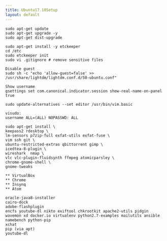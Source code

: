 ```yaml
---
title: Ubuntu17.10Setup
layout: default
---
```



    sudo apt-get update
    sudo apt-get upgrade -y
    sudo apt-get dist-upgrade

    sudo apt-get install -y etckeeper
    cd /etc
    sudo etckeeper init
    sudo vi .gitignore # remove sensitive files

    Disable guest
    sudo sh -c "echo 'allow-guest=false' >> /usr/share/lightdm/lightdm.conf.d/50-ubuntu.conf"

    Show username
    gsettings set com.canonical.indicator.session show-real-name-on-panel true

    sudo update-alternatives --set editor /usr/bin/vim.basic

    visudo:
    username ALL=(ALL) NOPASSWD: ALL

    sudo apt-get install \
    keepass2 rdesktop \
    lm-sensors p7zip-full exfat-utils exfat-fuse \
    vim ssh git \
    ubuntu-restricted-extras qbittorrent gimp \ 
    icedtea-8-plugin \
    wireshark  nmap \
    vlc vlc-plugin-fluidsynth ffmpeg atomicparsley \
    chrome-gnome-shell \
    gnome-tweaks

    ** VirtualBox
    ** Chrome
    ** Insynq
    ** Atom

    oracle-java8-installer
    cairo-dock
    adobe-flashplugin
    encfs youtube-dl nikto exiftool chkrootkit apache2-utils pidgin wavemon xd docker.io virtualenv python2.7-examples mailutils ansible namebench python-pip
    xchat
    pip (via apt)
    youtube-dl
